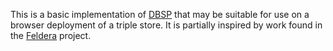 This is a basic implementation of [DBSP] that may be suitable for use on a
browser deployment of a triple store. It is partially inspired by work found
in the [Feldera] project.

[DBSP]: https://docs.feldera.com/vldb23.pdf
[Feldera]: https://github.com/feldera/feldera